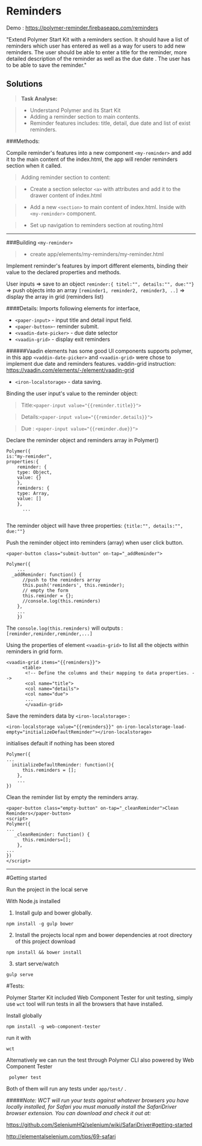 Reminders
========

Demo : https://polymer-reminder.firebaseapp.com/reminders

"Extend Polymer Start Kit with a reminders section. It should have a list of reminders which user has entered as well as a way for users to add new reminders. The user should be able to enter a title for the reminder, more detailed description of the reminder as well as the due date . The user has to be able to save the reminder."

Solutions
-------------
> **Task Analyse:**

> - Understand Polymer and its Start Kit
> - Adding a reminder section to main contents.
> - Reminder features includes: title, detail, due date and list of exist reminders.

###Methods:

Compile reminder's features into a new component ```<my-reminder>``` and add it to the main content of the index.html, the app will render reminders section when it called.


> Adding reminder section to content:

>- Create a section selector `<a>` with attributes and add it to the drawer content of index.html

 > - Add a new `<section>` to main content of index.html.  Inside with ``<my-reminder>`` component.

 > - Set up navigation to reminders section at routing.html


----------

###Building  ```<my-reminder>```
>-  create app/elements/my-reminders/my-reminder.html


Implement reminder's features by import different elements, binding their value to the declared properties and methods.

User inputs => save to an object ```reminder:{ titel:"", details:"", due:""}``` => push objects into an array ```[reminder1, reminder2, reminder3, ..]``` =>  display the array in grid (reminders list)


####Details:
Imports following elements for interface,

 - ```<paper-input>```  -  input title and detail input field.
 -  ```<paper-button>```-  reminder submit.
 - ```<vaadin-date-picker>``` - due date selector
 - ```<vaadin-grid>``` - display exit reminders

######Vaadin elements has some good UI components supports polymer, in this app ```<vaddin-date-picker>``` and `<vaadin-grid>` were chose to implement due date and reminders features. vaddin-grid instruction:  https://vaadin.com/elements/-/element/vaadin-grid

 - `<iron-localstorage>`  -  data saving.



Binding the user input's value to the reminder object:

> Title:`<paper-input value="{{reminder.title}}">`

> Details:`<paper-input value="{{reminder.details}}">`

> Due : `<paper-input value="{{reminder.due}}">`


Declare the reminder object and reminders array in Polymer()

```  
Polymer({
is:"my-reminder",
properties:{
	reminder: {
    type: Object,
    value: {}
    },
    reminders: {
    type: Array,
    value: []
    },
      ...


```

The reminder object will have three properties:
`{title:"", details:"", due:""}`



Push the reminder object into reminders (array) when user click button.

```
<paper-button class="submit-button" on-tap="_addReminder">

Polymer({
	...
  _addReminder: function() {
      //push to the reminders array
      this.push('reminders', this.reminder);
      // empty the form
      this.reminder = {};
      //console.log(this.reminders)
    },
    ...
    })
```

The `console.log(this.reminders)`  will outputs :
`[reminder,reminder,reminder,...]`

Using the properties of element `<vaadin-grid>` to list all the objects within reminders in grid form.

```
<vaadin-grid items="{{reminders}}">
      <table>
       <!-- Define the columns and their mapping to data properties. -->
       <col name="title">
       <col name="details">
       <col name="due">
       ...
       </vaadin-grid>
```

Save the reminders data by `<iron-localstorage>` :

 ```<iron-localstorage value="{{reminders}}" on-iron-localstorage-load-empty="initializeDefaultReminder"></iron-localstorage>```  

 initialises default if nothing has been stored
```
Polymer({
...
  initializeDefaultReminder: function(){
      this.reminders = [];
    },
    ...
})
```


Clean the reminder list by empty the reminders array.

```
<paper-button class="empty-button" on-tap="_cleanReminder">Clean Reminders</paper-button>
<script>
Polymer({
...
   _cleanReminder: function() {
      this.reminders=[];
    },   
...
})
</script>

```

----------

#Getting started

Run the project in the local serve  

With Node.js installed

1) Install gulp and bower globally.

```npm install -g gulp bower```

2) Install the projects local npm and bower dependencies at root directory of this project download

```npm install && bower install```

3) start serve/watch

```gulp serve```


#Tests:

Polymer Starter Kit included Web Component Tester for unit testing, simply use ```wct``` tool will run tests in all the browsers that have installed.

Install globally

```npm install -g web-component-tester```

run it with
```
wct
```

Alternatively we can run the test through Polymer CLI also powered by Web Component Tester
```
 polymer test
```

Both of them will run any tests under ```app/test/``` .

#####*Note: WCT will run your tests against whatever browsers you have locally installed, for Safari you must manually install the SafariDriver browser extension. You can download and check it out at:*

https://github.com/SeleniumHQ/selenium/wiki/SafariDriver#getting-started

http://elementalselenium.com/tips/69-safari

